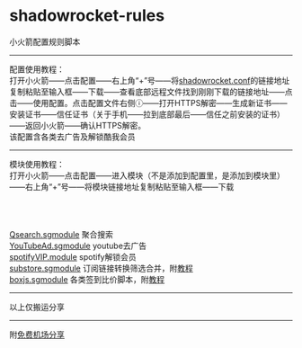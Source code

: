 # shadowrocket-rules
小火箭配置规则脚本  
****
配置使用教程：  
打开小火箭——点击配置——右上角“+”号——将[shadowrocket.conf](https://raw.githubusercontent.com/deezertidal/shadowrocket-rules/main/shadowrocket.conf)的链接地址复制粘贴至输入框——下载——查看底部远程文件找到刚刚下载的链接地址——点击——使用配置。点击配置文件右侧ⓘ——打开HTTPS解密——生成新证书——安装证书——信任证书（关于手机——拉到底部最后——信任之前安装的证书）——返回小火箭——确认HTTPS解密。   
该配置含各类去广告及解锁酷我会员
****
模块使用教程：  
打开小火箭——点击配置——进入模块（不是添加到配置里，是添加到模块里）——右上角“+”号——将模块链接地址复制粘贴至输入框——下载  
<br>
<br>
<br>

[Qsearch.sgmodule](https://raw.githubusercontent.com/deezertidal/shadowrocket-rules/main/modules/Qsearch.sgmodule) 聚合搜索  
[YouTubeAd.sgmodule](https://raw.githubusercontent.com/deezertidal/shadowrocket-rules/main/modules/YouTubeAd.sgmodule) youtube去广告  
[spotifyVIP.module](https://raw.githubusercontent.com/deezertidal/shadowrocket-rules/main/modules/spotifyVIP.module) spotify解锁会员  
[substore.sgmodule](https://raw.githubusercontent.com/deezertidal/shadowrocket-rules/main/modules/substore.sgmodule) 订阅链接转换筛选合并，附[教程](https://www.notion.so/Sub-Store-6259586994d34c11a4ced5c406264b46)  
[boxjs.sgmodule](https://raw.githubusercontent.com/deezertidal/shadowrocket-rules/main/modules/boxjs.sgmodule) 各类签到比价脚本，附[教程](https://github.com/chavyleung/scripts#boxjs)
****
以上仅搬运分享
****
附[免费机场分享](https://github.com/deezertidal/freevpn/blob/main/README.md)
